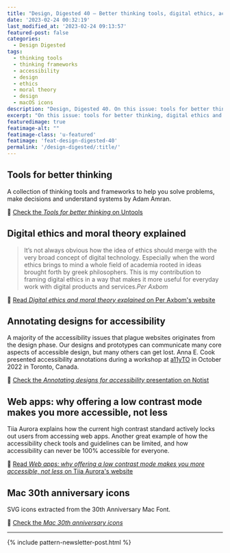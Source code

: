 ```yaml
---
title: "Design, Digested 40 – Better thinking tools, digital ethics, accessibility"
date: '2023-02-24 00:32:19'
last_modified_at: '2023-02-24 09:13:57'
featured-post: false
categories:
  - Design Digested
tags:
  - thinking tools
  - thinking frameworks
  - accessibility
  - design
  - ethics
  - moral theory
  - design
  - macOS icons
description: "Design, Digested 40. On this issue: tools for better thinking, digital ethics and moral theory, annotating designs for accessibility and more"
excerpt: "On this issue: tools for better thinking, digital ethics and moral theory, annotating designs for accessibility and more."
featuredimage: true
featimage-alt: ""
featimage-class: 'u-featured'
featimage: 'feat-design-digested-40'
permalink: '/design-digested/:title/'
---
```

## Tools for better thinking

A collection of thinking tools and frameworks to help you solve problems, make decisions and understand systems by Adam Amran.

🔗 [Check the _Tools for better thinking_ on Untools](https://untools.co/)

## Digital ethics and moral theory explained

> It’s not always obvious how the idea of ethics should merge with the very broad concept of digital technology. Especially when the word ethics brings to mind a whole field of academia rooted in ideas brought forth by greek philosophers. This is my contribution to framing digital ethics in a way that makes it more useful for everyday work with digital products and services.<cite>Per Axbom</cite>

🔗 [Read _Digital ethics and moral theory explained_ on Per Axbom's website](https://axbom.com/digital-ethics-explained/)

## Annotating designs for accessibility

A majority of the accessibility issues that plague websites originates from the design phase. Our designs and prototypes can communicate many core aspects of accessible design, but many others can get lost. Anna E. Cook presented accessibility annotations during a workshop at [a11yTO](https://noti.st/events/iW33vx/a11yto "Accessibility Toronto") in October 2022 in Toronto, Canada.

🔗 [Check the _Annotating designs for accessibility_ presentation on Notist](https://noti.st/annaecook/hHCBGI#sqcusfS)

## Web apps: why offering a low contrast mode makes you more accessible, not less

Tiia Aurora explains how the current high contrast standard actively locks out users from accessing web apps. Another great example of how the accessibility check tools and guidelines can be limited, and how accessibility can never be 100% accessible for everyone.

🔗 [Read _Web apps: why offering a low contrast mode makes you more accessible, not less_ on Tiia Aurora's website](https://blog.tiia.rocks/web-apps-why-offering-a-low-contrast-mode-makes-you-more-accessible-not-less)

## Mac 30th anniversary icons

SVG icons extracted from the 30th Anniversary Mac Font. 

🔗 [Check the _Mac 30th anniversary icons_](https://rknightuk.github.io/mac-30-font-svg/)

---

{% include pattern-newsletter-post.html %}